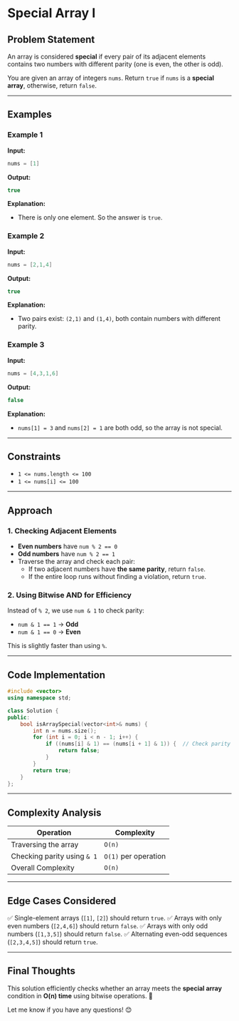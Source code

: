 # Special Array I

## Problem Statement
An array is considered **special** if every pair of its adjacent elements contains two numbers with different parity (one is even, the other is odd).

You are given an array of integers `nums`. Return `true` if `nums` is a **special array**, otherwise, return `false`.

---
## **Examples**

### **Example 1**
**Input:**
```cpp
nums = [1]
```
**Output:**
```cpp
true
```
**Explanation:**
- There is only one element. So the answer is `true`.

### **Example 2**
**Input:**
```cpp
nums = [2,1,4]
```
**Output:**
```cpp
true
```
**Explanation:**
- Two pairs exist: `(2,1)` and `(1,4)`, both contain numbers with different parity.

### **Example 3**
**Input:**
```cpp
nums = [4,3,1,6]
```
**Output:**
```cpp
false
```
**Explanation:**
- `nums[1] = 3` and `nums[2] = 1` are both odd, so the array is not special.

---
## **Constraints**
- `1 <= nums.length <= 100`
- `1 <= nums[i] <= 100`

---
## **Approach**
### **1. Checking Adjacent Elements**
- **Even numbers** have `num % 2 == 0`
- **Odd numbers** have `num % 2 == 1`
- Traverse the array and check each pair:
  - If two adjacent numbers have **the same parity**, return `false`.
  - If the entire loop runs without finding a violation, return `true`.

### **2. Using Bitwise AND for Efficiency**
Instead of `% 2`, we use `num & 1` to check parity:
- `num & 1 == 1` → **Odd**
- `num & 1 == 0` → **Even**

This is slightly faster than using `%`.

---
## **Code Implementation**
```cpp
#include <vector>
using namespace std;

class Solution {
public:
    bool isArraySpecial(vector<int>& nums) {
        int n = nums.size();
        for (int i = 0; i < n - 1; i++) {
            if ((nums[i] & 1) == (nums[i + 1] & 1)) {  // Check parity of adjacent numbers
                return false;
            }
        }
        return true;
    }
};
```

---
## **Complexity Analysis**
| Operation  | Complexity |
|------------|------------|
| Traversing the array | `O(n)` |
| Checking parity using `& 1` | `O(1)` per operation |
| Overall Complexity | `O(n)` |

---
## **Edge Cases Considered**
✅ Single-element arrays (`[1]`, `[2]`) should return `true`.
✅ Arrays with only even numbers (`[2,4,6]`) should return `false`.
✅ Arrays with only odd numbers (`[1,3,5]`) should return `false`.
✅ Alternating even-odd sequences (`[2,3,4,5]`) should return `true`.

---
## **Final Thoughts**
This solution efficiently checks whether an array meets the **special array** condition in **O(n) time** using bitwise operations. 🚀

Let me know if you have any questions! 😊

